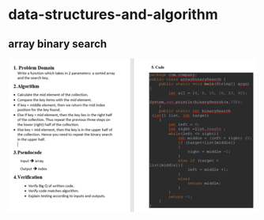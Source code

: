 # data-structures-and-algorithm

## array binary search
![ array-binary-search](https://github.com/Amara002/data-structures-and-algorithm/blob/master/codeChallenge03.PNG)
